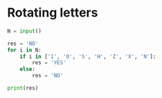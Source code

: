# Rotating letters

```python
N = input()

res = 'NO'
for i in N:
    if i in ['I', 'O', 'S', 'H', 'Z', 'X', 'N']:
        res = 'YES'
    else:
        res = 'NO'

print(res)
```
